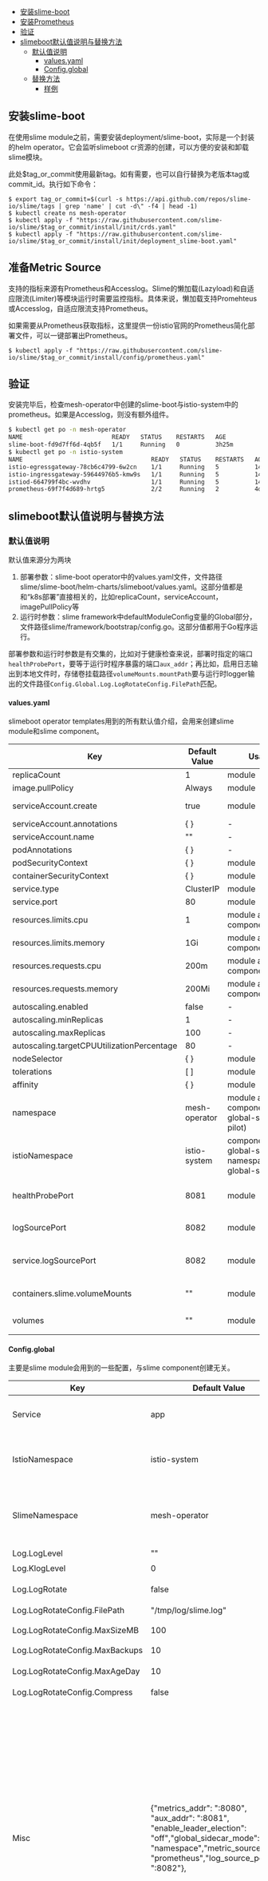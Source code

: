 - [安装slime-boot](#安装slime-boot)
- [安装Prometheus](#安装prometheus)
- [验证](#验证)
- [slimeboot默认值说明与替换方法](#slimeboot默认值说明与替换方法)
  - [默认值说明](#默认值说明)
    - [values.yaml](#valuesyaml)
    - [Config.global](#configglobal)
  - [替换方法](#替换方法)
    - [样例](#样例)



## 安装slime-boot

在使用slime module之前，需要安装deployment/slime-boot，实际是一个封装的helm operator。它会监听slimeboot cr资源的创建，可以方便的安装和卸载slime模块。 

此处$tag_or_commit使用最新tag。如有需要，也可以自行替换为老版本tag或commit_id。执行如下命令：

```shell
$ export tag_or_commit=$(curl -s https://api.github.com/repos/slime-io/slime/tags | grep 'name' | cut -d\" -f4 | head -1)
$ kubectl create ns mesh-operator
$ kubectl apply -f "https://raw.githubusercontent.com/slime-io/slime/$tag_or_commit/install/init/crds.yaml"
$ kubectl apply -f "https://raw.githubusercontent.com/slime-io/slime/$tag_or_commit/install/init/deployment_slime-boot.yaml"
```



## 准备Metric Source

支持的指标来源有Prometheus和Accesslog。Slime的懒加载(Lazyload)和自适应限流(Limiter)等模块运行时需要监控指标。具体来说，懒加载支持Promehteus或Accesslog，自适应限流支持Prometheus。

如果需要从Prometheus获取指标，这里提供一份istio官网的Prometheus简化部署文件，可以一键部署出Prometheus。

```shell
$ kubectl apply -f "https://raw.githubusercontent.com/slime-io/slime/$tag_or_commit/install/config/prometheus.yaml"
```



## 验证

安装完毕后，检查mesh-operator中创建的slime-boot与istio-system中的prometheus。如果是Accesslog，则没有额外组件。

```sh
$ kubectl get po -n mesh-operator
NAME                         READY   STATUS    RESTARTS   AGE
slime-boot-fd9d7ff6d-4qb5f   1/1     Running   0          3h25m
$ kubectl get po -n istio-system
NAME                                    READY   STATUS    RESTARTS   AGE
istio-egressgateway-78cb6c4799-6w2cn    1/1     Running   5          14d
istio-ingressgateway-59644976b5-kmw9s   1/1     Running   5          14d
istiod-664799f4bc-wvdhv                 1/1     Running   5          14d
prometheus-69f7f4d689-hrtg5             2/2     Running   2          4d4h
```



## slimeboot默认值说明与替换方法

### 默认值说明

默认值来源分为两块

1. 部署参数：slime-boot operator中的values.yaml文件，文件路径slime/slime-boot/helm-charts/slimeboot/values.yaml。这部分值都是和“k8s部署”直接相关的，比如replicaCount，serviceAccount，imagePullPolicy等
2. 运行时参数：slime framework中defaultModuleConfig变量的Global部分，文件路径slime/framework/bootstrap/config.go。这部分值都用于Go程序运行。

部署参数和运行时参数是有交集的，比如对于健康检查来说，部署时指定的端口`healthProbePort`，要等于运行时程序暴露的端口`aux_addr`；再比如，启用日志输出到本地文件时，存储卷挂载路径`volumeMounts.mountPath`要与运行时logger输出的文件路径`Config.Global.Log.LogRotateConfig.FilePath`匹配。



#### values.yaml

slimeboot operator templates用到的所有默认值介绍，会用来创建slime module和slime component。

| Key                                        | Default Value | Usages                                                      | Remark                                                       |
| ------------------------------------------ | ------------- | ----------------------------------------------------------- | ------------------------------------------------------------ |
| replicaCount                               | 1             | module                                                      |                                                              |
| image.pullPolicy                           | Always        | module                                                      |                                                              |
| serviceAccount.create                      | true          | module                                                      | switch on serviceAccount creating                            |
| serviceAccount.annotations                 | { }           | -                                                           |                                                              |
| serviceAccount.name                        | ""            | -                                                           |                                                              |
| podAnnotations                             | { }           | -                                                           |                                                              |
| podSecurityContext                         | { }           | module                                                      |                                                              |
| containerSecurityContext                   | { }           | module                                                      |                                                              |
| service.type                               | ClusterIP     | module                                                      |                                                              |
| service.port                               | 80            | module                                                      |                                                              |
| resources.limits.cpu                       | 1             | module and component                                        |                                                              |
| resources.limits.memory                    | 1Gi           | module and component                                        |                                                              |
| resources.requests.cpu                     | 200m          | module and component                                        |                                                              |
| resources.requests.memory                  | 200Mi         | module and component                                        |                                                              |
| autoscaling.enabled                        | false         | -                                                           |                                                              |
| autoscaling.minReplicas                    | 1             | -                                                           |                                                              |
| autoscaling.maxReplicas                    | 100           | -                                                           |                                                              |
| autoscaling.targetCPUUtilizationPercentage | 80            | -                                                           |                                                              |
| nodeSelector                               | { }           | module                                                      |                                                              |
| tolerations                                | [ ]           | module                                                      |                                                              |
| affinity                                   | { }           | module                                                      |                                                              |
| namespace                                  | mesh-operator | module and component(cluster global-sidecar, pilot)         | namespace deployed slime                                     |
| istioNamespace                             | istio-system  | component(cluster global-sidecar, namespace global-sidecar) | namespace deployed istio                                     |
| healthProbePort                            | 8081          | module                                                      | 如果修改，要和config.global.misc["aux_addr"]包含的端口值一致 |
| logSourcePort                              | 8082          | module                                                      | module deployment接收accesslog的grpc端口                     |
| service.logSourcePort                      | 8082          | module                                                      | module service接收accesslog的grpc端口，要与logSourcePort保持一致 |
| containers.slime.volumeMounts              | ""            | module                                                      | 启用日志轮转时，存储卷对应的本地路径                         |
| volumes                                    | ""            | module                                                      | 启用日志轮转时，使用的存储卷信息                             |



#### Config.global

主要是slime module会用到的一些配置，与slime component创建无关。

| Key                            | Default Value                                                | Usages                                                       | Remark |
| ------------------------------ | ------------------------------------------------------------ | ------------------------------------------------------------ | ------ |
| Service                        | app                                                          | servicefence匹配服务的label key，用来生成懒加载中sidecar的默认配置 |        |
| IstioNamespace                 | istio-system                                                 | 部署istio组件的namespace，用来生成懒加载中sidecar的默认配置，应等于实际部署istio组件的namespace |        |
| SlimeNamespace                 | mesh-operator                                                | 部署slime模块的namespace，用来生成懒加载中sidecar的默认配置，应等于实际创建slimeboot cr资源的namespace |        |
| Log.LogLevel                   | ""                                                           | slime自身日志级别                                            |        |
| Log.KlogLevel                  | 0                                                            | klog日志级别                                                 |        |
| Log.LogRotate                  | false                                                        | 是否启用日志轮转，即日志输出本地文件                         |        |
| Log.LogRotateConfig.FilePath   | "/tmp/log/slime.log"                                         | 本地日志文件路径                                             |        |
| Log.LogRotateConfig.MaxSizeMB  | 100                                                          | 本地日志文件大小上限，单位MB                                 |        |
| Log.LogRotateConfig.MaxBackups | 10                                                           | 本地日志文件个数上限                                         |        |
| Log.LogRotateConfig.MaxAgeDay  | 10                                                           | 本地日志文件保留时间，单位天                                 |        |
| Log.LogRotateConfig.Compress   | false                                                        | 本地日志文件轮转后是否压缩                                   |        |
| Misc                           | {"metrics_addr": ":8080", "aux_addr": ":8081", "enable_leader_election": "off","global_sidecar_mode": "namespace","metric_source_type": "prometheus","log_source_port": ":8082"}, | 可扩展的配置集合，目前有六个参数：1."metrics_addr"定义slime module manager监控指标暴露地址；2."aux_addr"定义辅助服务器暴露地址；3."enable_leader_election"定义manager是否启用选主功能；4."global_sidecar_mode"定义global-sidecar的使用模式，默认是"namespace"，可选的还有"cluster", "no"；5."metric_source_type"定义监控指标来源，默认是"prometheus"，可选"accesslog"；6."log_source_port"定义使用accesslog做指标源时，接收accesslog的端口，默认是8082，如果要修改，注意也要修改helm模板中的logSourcePort |        |



### 替换方法

对于values.yaml的替换，按照helm的语法规则[Values file](https://helm.sh/zh/docs/chart_template_guide/values_files/)。可以根据slime/slime-boot/helm-charts/slimeboot/templates中的使用方式，添加需要覆盖的字段到slimeboot cr资源的相应位置。

对于Config.global的替换，添加需要覆盖的字段到slimeboot cr资源的spec.module.global中相应位置。

#### 样例

下面的例子自定义了slime部署的namespace、resources资源大小等内容，从而实现slime中module和component的默认值替换。

```yaml
---
apiVersion: config.netease.com/v1alpha1
kind: SlimeBoot
metadata:
  name: lazyload
  namespace: slime
spec:
  namespace: slime					#自定义slime部署的namespace，和config.global.slimeNamespace一致
  istioNamespace: istio-system		#自定义istio部署的namespace，和config.global.istioNamespace一致
  healthProbePort: 9091				#和config.global.misc["aux_addr"]包含的端口值一致
  image:
    pullPolicy: Always
    repository: docker.io/slimeio/slime-lazyload
    tag: v0.2.6-db8a720-dirty
  module:
    - name: lazyload
      enable: true
      fence:
        wormholePort:
          - "9080"
      global:
        slimeNamespace: slime		#自定义sidecar默认配置中部署slime的namespace，与spec.namespace保持一致
        istioNamespace: istio-system	#自定义sidecar默认配置中部署istio的namespace，与spec.istioNamespace保持一致
        log:						#自定义log级别
          logLevel: debug
          klogLevel: 10
        misc:
          metrics_addr: ":9090"		#自定义slime module manager监控指标暴露地址
          aux_addr: ":9091"			#自定义辅助服务器暴露地址，与spec.healthProbePort一致
      metric:
        prometheus:
          address: http://prometheus.istio-system:9090
          handlers:
            destination:
              query: |
                sum(istio_requests_total{source_app="$source_app",reporter="destination"})by(destination_service)
              type: Group
  component:
    globalSidecar:
      enable: true
      type: namespaced
      namespace:
        - default
      resources:		#自定义resources
        requests:	
          cpu: 200m
          memory: 200Mi
        limits:
          cpu: 200m
          memory: 200Mi
      image:
        repository: istio/proxyv2
        tag: 1.7.0
    pilot:
      enable: true
      resources:		#自定义resources
        requests:
          cpu: 200m
          memory: 200Mi
        limits:
          cpu: 200m
          memory: 200Mi
      image:
        repository: docker.io/slimeio/pilot
        tag: globalPilot-7.0-v0.0.3-833f1bd5c1
```

